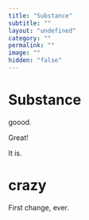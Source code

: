 ```yaml
---
title: "Substance"
subtitle: ""
layout: "undefined"
category: ""
permalink: ""
image: ""
hidden: "false"
---
```


Substance
===================

goood.

Great!

It is.


crazy
====================

First change, ever.

